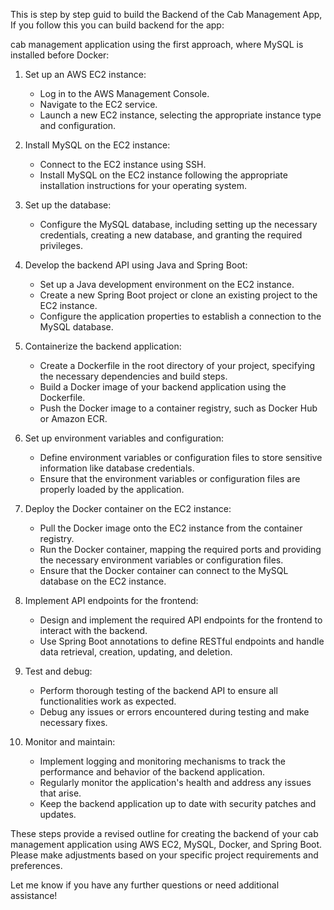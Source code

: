 This is step by step guid to build the Backend of the Cab Management App, If you follow this you can build backend for the app:

 cab management application using the first approach, where MySQL is installed before Docker:

1. Set up an AWS EC2 instance:
   - Log in to the AWS Management Console.
   - Navigate to the EC2 service.
   - Launch a new EC2 instance, selecting the appropriate instance type and configuration.

2. Install MySQL on the EC2 instance:
   - Connect to the EC2 instance using SSH.
   - Install MySQL on the EC2 instance following the appropriate installation instructions for your operating system.

3. Set up the database:
   - Configure the MySQL database, including setting up the necessary credentials, creating a new database, and granting the required privileges.

4. Develop the backend API using Java and Spring Boot:
   - Set up a Java development environment on the EC2 instance.
   - Create a new Spring Boot project or clone an existing project to the EC2 instance.
   - Configure the application properties to establish a connection to the MySQL database.

5. Containerize the backend application:
   - Create a Dockerfile in the root directory of your project, specifying the necessary dependencies and build steps.
   - Build a Docker image of your backend application using the Dockerfile.
   - Push the Docker image to a container registry, such as Docker Hub or Amazon ECR.

6. Set up environment variables and configuration:
   - Define environment variables or configuration files to store sensitive information like database credentials.
   - Ensure that the environment variables or configuration files are properly loaded by the application.

7. Deploy the Docker container on the EC2 instance:
   - Pull the Docker image onto the EC2 instance from the container registry.
   - Run the Docker container, mapping the required ports and providing the necessary environment variables or configuration files.
   - Ensure that the Docker container can connect to the MySQL database on the EC2 instance.

8. Implement API endpoints for the frontend:
   - Design and implement the required API endpoints for the frontend to interact with the backend.
   - Use Spring Boot annotations to define RESTful endpoints and handle data retrieval, creation, updating, and deletion.

9. Test and debug:
   - Perform thorough testing of the backend API to ensure all functionalities work as expected.
   - Debug any issues or errors encountered during testing and make necessary fixes.

10. Monitor and maintain:
    - Implement logging and monitoring mechanisms to track the performance and behavior of the backend application.
    - Regularly monitor the application's health and address any issues that arise.
    - Keep the backend application up to date with security patches and updates.

These steps provide a revised outline for creating the backend of your cab management application using AWS EC2, MySQL, Docker, and Spring Boot. Please make adjustments based on your specific project requirements and preferences.

Let me know if you have any further questions or need additional assistance!